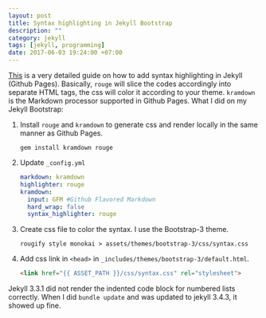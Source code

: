 ```yaml
---
layout: post
title: Syntax highlighting in Jekyll Bootstrap
description: ""
category: jekyll
tags: [jekyll, programming]
date: 2017-06-03 19:24:00 +07:00
---
```


[This](https://benhur07b.github.io/2017/03/25/add-syntax-highlighting-to-your-jekyll-site-with-rouge.html) is a very detailed guide on how to add syntax highlighting in Jekyll (Github Pages).
Basically, `rouge` will slice the codes accordingly into separate HTML tags, the css will color it according to your theme. `kramdown` is the Markdown processor supported in Github Pages. What I did on my Jekyll Bootstrap:

1. Install `rouge` and `kramdown` to generate css and render locally in the same manner as Github Pages.
    ```shell
    gem install kramdown rouge
    ```
  
2. Update `_config.yml`
    ```yaml
    markdown: kramdown
    highlighter: rouge
    kramdown:
      input: GFM #Github Flavored Markdown
      hard_wrap: false  
      syntax_highlighter: rouge
    ```

3. Create css file to color the syntax. I use the Bootstrap-3 theme.
    ```shell
    rougify style monokai > assets/themes/bootstrap-3/css/syntax.css  
    ```

4. Add css link in `<head>` in `_includes/themes/bootstrap-3/default.html`. 
    ```html
    <link href="{{ ASSET_PATH }}/css/syntax.css" rel="stylesheet">  
    ```

Jekyll 3.3.1 did not render the indented code block for numbered lists correctly. When I did `bundle update` and was updated to jekyll 3.4.3, it showed up fine.